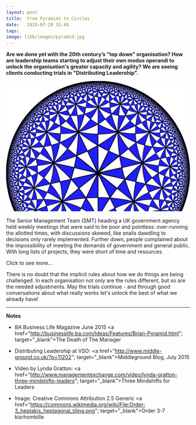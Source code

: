 ```yaml
---
layout: post
title:  From Pyramids to Circles
date:   2015-07-29 15:48
tags:  
image: libb/images/pyramid.jpg
---
```


**Are we done yet with the 20th century’s “top down” organisation? How are leadership teams starting to adjust their own modus operandi to unlock the organisation's greater capacity and agility? We are seeing clients conducting trials in "Distributing Leadership".**

![](/libb/images/pyramid.jpg)

The Senior Management Team (SMT) heading a UK government agency held weekly meetings that were said to be poor and pointless: over-running the allotted times, with discussions skewed, like snails dawdling to decisions only rarely implemented. Further down, people complained about the impossibility of meeting the demands of government and general public. With long lists of projects, they were short of time and resources.

<div id="restOfArticle" style="display:none">

Apparently open to change, SMT members disagreed over whether to try to change the “what” (discuss different topics), or the “how” (find a better way to reach decisions). One thing they did agree to was a live experiment: weekly meetings would continue unchanged... except for one meeting per month, in which, under very strict “rules”, they would listen while each took turns to speak for a maximum of one minute, and after three rounds on a topic, they would summarise and set next steps. <br><br>

Despite finding this quite frustrating, they persisted over a three-month trial period, and surprised themselves! Their habits were changing, and performance had shifted: topics were covered faster, at greater depth, and decisions reached more easily. People in the wider organisation reported greater confidence and trust in the leadership.<br><br> 

How had such a simple change produced the ripple outwards? Instead of constantly launching new “projects” to be implemented by others, SMT had begun to acknowledge that each colleague, whatever their job, is a smart and capable person. When asked for their ideas (whether about purpose, performance or challenges), s/he tends to discover greater clarity and energy, and feels part of the larger team. <br><br> 

In other words, when top leaders widen their circle, each colleague they treat as a “leader” starts to play a greater role, beyond their job, and this spread quite fast.<br><br>

Ways of "sharing leadership" are now popping up more widely across different organisations we know. The assumption that a “leadership team” is the "brain" giving instructions is becoming toxic. As Lynda Gratton, Professor at LBS points out, when people are connected, why does a leader need to stand at the front, or try to micro-manage? And from an employee point of view "getting my voice heard" is today a much stronger priority. But how easy is this to respond to?<br><br>

Our recent work with VSO (<a href="http://www.middle-ground.co.uk/?p=11202"; target="_blank">Middleground Blog, July 2015</a>) illustrates the need to be more agile, and the challenge of gathering 43 leaders who will engage their 800 staff in 30 different countries to come together as leaders towards one agile organisation.<br><br>

A recent article by Brian J Robertson (<a href="http://businesslife.ba.com/Ideas/Features/Brian-Pyramid.html"; target="_blank">The Death of The Manager</a>) underlines how peer to peer networks are re-shaping markets and business models. Will this put an end to poisonous politics, or the need for re-organisations, or for managers? We doubt it! But if through sharing power we can speed up the evolution inside company walls, we can enjoy more agility, less top down tyranny and less time wasted in mind-numbing meetings. 

</div>
<a onclick="showMoreOrLess(this,'restOfArticle');">Click to see more...</a>

There is no doubt that the implicit rules about how we do things are being challenged. In each organisation not only are the rules different, but so are the needed adjustments. May the trials continue - and through good conversations about what really works let's unlock the best of what we already have!

__________________

<b>Notes</b>

* BA Business Life Magazine June 2015 <a href="http://businesslife.ba.com/Ideas/Features/Brian-Pyramid.html"; target="_blank">The Death of The Manager</a>

* Distributing Leadership at VSO: <a href="http://www.middle-ground.co.uk/?p=11202"; target="_blank">Middleground Blog, July 2015</a>

* Video by Lynda Gratton: <a href="http://www.managementexchange.com/video/lynda-gratton-three-mindshifts-leaders"; target="_blank">Three Mindshifts for Leaders</a>

* Image: Creative Commons Attribution 2.5 Generic <a href="https://commons.wikimedia.org/wiki/File:Order-3_heptakis_heptagonal_tiling.png"; target="_blank">Order 3-7 kisrhombille</a> 
